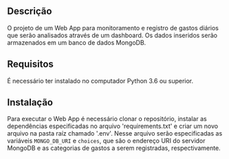 ## Descrição

O projeto de um Web App para monitoramento e registro de gastos diários que serão analisados através de um dashboard. Os dados inseridos serão armazenados em um banco de dados MongoDB.

## Requisitos

É necessário ter instalado no computador Python 3.6 ou superior.

## Instalação

Para executar o Web App é necessário clonar o repositório, instalar as dependências especificadas no arquivo 'requirements.txt' e criar um novo arquivo na pasta raíz chamado '.env'. Nesse arquivo serão especificadas as variáveis `MONGO_DB_URI` e `choices`, que são o endereço URI do servidor MongoDB e as categorias de gastos a serem registradas, respectivamente.

